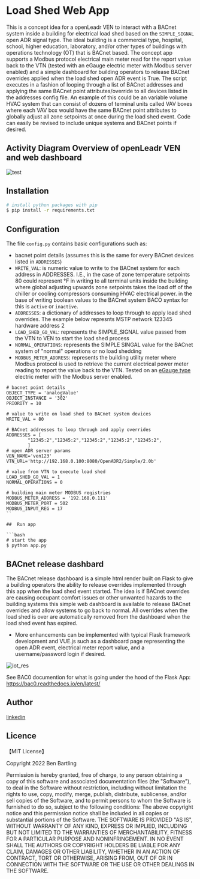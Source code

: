 # Load Shed Web App

This is a concept idea for a openLeadr VEN to interact with a BACnet system inside a building for electrical load shed based on the `SIMPLE_SIGNAL` open ADR signal type. 
The ideal building is a commercial type, hospital, school, higher education, laboratory, and/or other types of buildings with operations technology (OT) that is BACnet based. 
The concept app supports a Modbus protocol electrical main meter read for the report value back to the VTN (tested with an eGauge electric meter with Modbus server enabled) and a simple dashboard for building operators to release BACnet overrides applied when the load shed open ADR event is True.
The script executes in a fashion of looping through a list of BACnet addresses and applying the same BACnet point attributes/override to all devices listed in the addresses config file.
An example of this could be an variable volume HVAC system that can consist of dozens of terminal units called VAV boxes where each VAV box would have the same BACnet point attributes to globally adjust all zone setpoints at once during the load shed event.
Code can easily be revised to include unique systems and BACnet points if desired.

## Activity Diagram Overview of openLeadr VEN and web dashboard

![test](/images/loadShedActivity.png)

## Installation

```bash
# install python packages with pip
$ pip install -r requirements.txt
```
##  Configuration
The file `config.py` contains basic configurations such as:
* bacnet point details (assumes this is the same for every BACnet devices listed in `ADDRESSES`)
* `WRITE_VAL`: is numeric value to write to the BACnet system for each address in ADDRESSES. I.E., in the case of zone temperature setpoints 80 could represent °F in writing to all terminal units inside the building where global adjusting upwards zone setpoints takes the load off of the chiller or cooling compressors consuming HVAC electrical power. in the base of writing boolean values to the BACnet system BACO syntax for this is `active` or `inactive`.
* `ADDRESSES`: a dictionary of addresses to loop through to apply load shed overrides. The example below represnts MSTP network 123345 hardware address 2
* `LOAD_SHED_GO_VAL`: represents the SIMPLE_SIGNAL value passed from the VTN to VEN to start the load shed process
* `NORMAL_OPERATIONS`: represents the SIMPLE SINGAL value for the BACnet system of "normal" operations or no load shedding
* `MODBUS_METER_ADDRESS`: represents the building utility meter where Modbus protocol is used to retrieve the current electrical power meter reading to report the value back to the VTN. Tested on an [eGauge type](https://www.egauge.net/commercial-energy-monitor/) electric meter with the Modbus server enabled.
```
# bacnet point details
OBJECT_TYPE = 'analogValue'
OBJECT_INSTANCE = '302'
PRIORITY = 10

# value to write on load shed to BACnet system devices
WRITE_VAL = 80 

# BACnet addresses to loop through and apply overrides
ADDRESSES = [
        "12345:2","12345:2","12345:2","12345:2","12345:2",
        ]
# open ADR server params
VEN_NAME='ven123'
VTN_URL='http://192.168.0.100:8080/OpenADR2/Simple/2.0b'

# value from VTN to execute load shed
LOAD_SHED_GO_VAL = 1
NORMAL_OPERATIONS = 0

# building main meter MODBUS registries
MODBUS_METER_ADDRESS = '192.168.0.111'
MODBUS_METER_PORT = 502
MODBUS_INPUT_REG = 17
``

##  Run app

```bash
# start the app
$ python app.py
```

## BACnet release dashbard
The BACnet release dashboard is a simple html render built on Flask to give a building operators the ability to release overrides implemented through this app when the load shed event started. 
The idea is if BACnet overrides are causing occupant comfort issues or other unwanted hazards to the building systems this simple web dashboard is available to release BACnet overrides and allow systems to go back to normal. 
All overrides when the load shed is over are automatically removed from the dashboard when the load shed event has expired.
* More enhancements can be implemented with typical Flask framework development and VUE.js such as a dashboard page representing the open ADR event, electrical meter report value, and a username/password login if desired.

![iot_res](/images/release_dashboard.PNG)

See BAC0 documention for what is going under the hood of the Flask App:
https://bac0.readthedocs.io/en/latest/

## Author

[linkedin](https://www.linkedin.com/in/ben-bartling-510a0961/)

## Licence

【MIT License】

Copyright 2022 Ben Bartling

Permission is hereby granted, free of charge, to any person obtaining a copy of this software and associated documentation files (the "Software"), to deal in the Software without restriction, including without limitation the rights to use, copy, modify, merge, publish, distribute, sublicense, and/or sell copies of the Software, and to permit persons to whom the Software is furnished to do so, subject to the following conditions: The above copyright notice and this permission notice shall be included in all copies or substantial portions of the Software. THE SOFTWARE IS PROVIDED "AS IS", WITHOUT WARRANTY OF ANY KIND, EXPRESS OR IMPLIED, INCLUDING BUT NOT LIMITED TO THE WARRANTIES OF MERCHANTABILITY, FITNESS FOR A PARTICULAR PURPOSE AND NONINFRINGEMENT. IN NO EVENT SHALL THE AUTHORS OR COPYRIGHT HOLDERS BE LIABLE FOR ANY CLAIM, DAMAGES OR OTHER LIABILITY, WHETHER IN AN ACTION OF CONTRACT, TORT OR OTHERWISE, ARISING FROM, OUT OF OR IN CONNECTION WITH THE SOFTWARE OR THE USE OR OTHER DEALINGS IN THE SOFTWARE.
